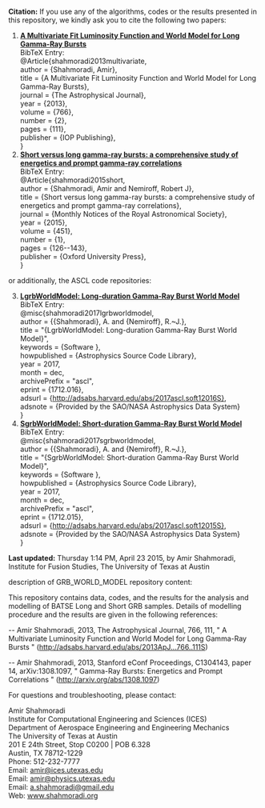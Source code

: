**Citation:** If you use any of the algorithms, codes or the results presented in this repository, we kindly ask you to cite the following two papers:  

1. [**A Multivariate Fit Luminosity Function and World Model for Long Gamma-Ray Bursts**](https://www.shahmoradi.org/pubs/Shahmoradi_2013a.pdf)  
BibTeX Entry:  
    @Article{shahmoradi2013multivariate,  
      author    = {Shahmoradi, Amir},  
      title     = {A Multivariate Fit Luminosity Function and World Model for Long Gamma-Ray Bursts},  
      journal   = {The Astrophysical Journal},  
      year      = {2013},  
      volume    = {766},  
      number    = {2},  
      pages     = {111},  
      publisher = {IOP Publishing},  
    }  
2. [**Short versus long gamma-ray bursts: a comprehensive study of energetics and prompt gamma-ray correlations**](https://www.shahmoradi.org/pubs/Shahmoradi_2015a.pdf)  
BibTeX Entry:  
    @Article{shahmoradi2015short,  
      author    = {Shahmoradi, Amir and Nemiroff, Robert J},  
      title     = {Short versus long gamma-ray bursts: a comprehensive study of energetics and prompt gamma-ray correlations},  
      journal   = {Monthly Notices of the Royal Astronomical Society},  
      year      = {2015},  
      volume    = {451},  
      number    = {1},  
      pages     = {126--143},  
      publisher = {Oxford University Press},  
    }  

or additionally, the ASCL code repositories:  

3. [**LgrbWorldModel: Long-duration Gamma-Ray Burst World Model**](http://adsabs.harvard.edu/abs/2017ascl.soft12016S)  
BibTeX Entry:  
    @misc{shahmoradi2017lgrbworldmodel,  
      author = {{Shahmoradi}, A. and {Nemiroff}, R.~J.},  
      title = "{LgrbWorldModel: Long-duration Gamma-Ray Burst World Model}",  
      keywords = {Software },  
      howpublished = {Astrophysics Source Code Library},  
      year = 2017,  
      month = dec,  
      archivePrefix = "ascl",  
      eprint = {1712.016},  
      adsurl = {http://adsabs.harvard.edu/abs/2017ascl.soft12016S},  
      adsnote = {Provided by the SAO/NASA Astrophysics Data System}  
    }  
4. [**SgrbWorldModel: Short-duration Gamma-Ray Burst World Model**](http://adsabs.harvard.edu/abs/2017ascl.soft12015S)  
BibTeX Entry:  
    @misc{shahmoradi2017sgrbworldmodel,  
      author = {{Shahmoradi}, A. and {Nemiroff}, R.~J.},  
      title = "{SgrbWorldModel: Short-duration Gamma-Ray Burst World Model}",  
      keywords = {Software },  
      howpublished = {Astrophysics Source Code Library},  
      year = 2017,  
      month = dec,  
      archivePrefix = "ascl",  
      eprint = {1712.015},  
      adsurl = {http://adsabs.harvard.edu/abs/2017ascl.soft12015S},  
      adsnote = {Provided by the SAO/NASA Astrophysics Data System}  
    }   

**Last updated:** Thursday 1:14 PM, April 23 2015, by Amir Shahmoradi, Institute for Fusion Studies, The University of Texas at Austin

description of GRB_WORLD_MODEL repository content:

This repository contains data, codes, and the results for the analysis and modelling of BATSE Long and Short GRB samples. Details of modelling procedure and the results are given in the following references:

-- Amir Shahmoradi, 2013, The Astrophysical Journal, 766, 111, " A Multivariate Luminosity Function and World Model for Long Gamma-Ray Bursts " (http://adsabs.harvard.edu/abs/2013ApJ...766..111S)

-- Amir Shahmoradi, 2013, Stanford eConf Proceedings, C1304143, paper 14, arXiv:1308.1097, " Gamma-Ray Bursts: Energetics and Prompt Correlations " (http://arxiv.org/abs/1308.1097)

For questions and troubleshooting, please contact:

Amir Shahmoradi  
Institute for Computational Engineering and Sciences (ICES)  
Department of Aerospace Engineering and Engineering Mechanics  
The University of Texas at Austin  
201 E 24th Street, Stop C0200 | POB 6.328  
Austin, TX 78712-1229  
Phone: 512-232-7777  
Email: amir@ices.utexas.edu  
Email: amir@physics.utexas.edu  
Email: a.shahmoradi@gmail.edu  
Web: www.shahmoradi.org  
